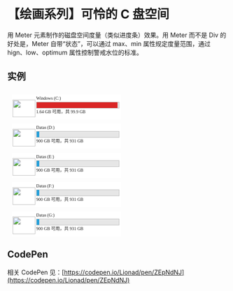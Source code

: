 # 【绘画系列】可怜的 C 盘空间

用 Meter 元素制作的磁盘空间度量（类似进度条）效果。用 Meter 而不是 Div 的好处是，Meter 自带“状态”，可以通过 max、min 属性规定度量范围，通过 hign、low、optimum 属性控制警戒水位的标准。

## 实例

<div class="win10-disks">
  <div class="disk">
    <img class="icon" src="https://cdn.jsdelivr.net/gh/Lionad-Morotar/blog-cdn/image/other/msedge_l3KrUPxtmf_waifu2x_4x_2n_png.png" />
    <div class="right">
      <p class="title"><span>Windows (C:)</span></p>
      <meter value="98.26" min="0" high="90" max="99.9" title="可用空间：1.64 GB
    总大小：99.9 GB"></meter>
      <p class="space"><span>1.64 GB 可用，共 99.9 GB</span></p>
    </div>
  </div>
  <div class="disk">
    <img class="icon" src="https://cdn.jsdelivr.net/gh/Lionad-Morotar/blog-cdn/image/other/msedge_l3KrUPxtmf_waifu2x_4x_2n_png.png" />
    <div class="right">
      <p class="title"><span>Datas (D:)</span></p>
      <meter value="31" min="0" high="888" max="931" title="可用空间：900 GB
    总大小：931 GB"></meter>
      <p class="space"><span>900 GB 可用，共 931 GB</span></p>
    </div>
  </div>
  <div class="disk">
    <img class="icon" src="https://cdn.jsdelivr.net/gh/Lionad-Morotar/blog-cdn/image/other/msedge_l3KrUPxtmf_waifu2x_4x_2n_png.png" />
    <div class="right">
      <p class="title"><span>Datas (E:)</span></p>
      <meter value="31" min="0" high="888" max="931" title="可用空间：900 GB
    总大小：931 GB"></meter>
      <p class="space"><span>900 GB 可用，共 931 GB</span></p>
    </div>
  </div>
  <div class="disk">
    <img class="icon" src="https://cdn.jsdelivr.net/gh/Lionad-Morotar/blog-cdn/image/other/msedge_l3KrUPxtmf_waifu2x_4x_2n_png.png" />
    <div class="right">
      <p class="title"><span>Datas (F:)</span></p>
      <meter value="31" min="0" high="888" max="931" title="可用空间：900 GB
    总大小：931 GB"></meter>
      <p class="space"><span>900 GB 可用，共 931 GB</span></p>
    </div>
  </div>
  <div class="disk">
    <img class="icon" src="https://cdn.jsdelivr.net/gh/Lionad-Morotar/blog-cdn/image/other/msedge_l3KrUPxtmf_waifu2x_4x_2n_png.png" />
    <div class="right">
      <p class="title"><span>Datas (G:)</span></p>
      <meter value="31" min="0" high="888" max="931" title="可用空间：900 GB
    总大小：931 GB"></meter>
      <p class="space"><span>900 GB 可用，共 931 GB</span></p>
    </div>
  </div>
</div>

<style>
  .win10-disks {
    display: flex;
    flex-wrap: wrap;
    padding: 0px 10px;
    width: 100%;
  }
  .disk {
    display: flex;
    flex-shrink: 0;
    margin: 10px 8px 0 0;
    box-sizing: border-box;
    width: 250px;
    height: 57px;
    background: white;
    user-select: none;
    border: solid 1px transparent;
    cursor: pointer;
  }
  .disk:hover {
    border: solid 1px #999;
  }
  .disk .icon {
    margin: 0 2px 4px 1px;
    align-self: flex-end;
    width: 52px;
    height: 40px;
    pointer-events: none;
  }
  .disk p.title,
  .disk p.space {
    margin: 0px;
    font-size: 10px;
    line-height: 1.65;
    font-family: san-serif;
  }
  .disk .right {
    display: flex;
    flex-direction: column;
  }
  meter {
    display: flex;
    width: unset;
    height: 15px;
  }
  meter::-webkit-meter-bar {
    width: 190px;
    height: 15px;
    border: solid 1px #bcbcbc;
    border-radius: 0px;
    background: #e6e6e6;
  }
  meter::-webkit-meter-optimum-value {
    background: #26a0da;
  }
  meter::-webkit-meter-suboptimum-value {
    background: #da2626;
  }
</style>

## CodePen

相关 CodePen 见：[https://codepen.io/Lionad/pen/ZEpNdNJ](https://codepen.io/Lionad/pen/ZEpNdNJ)